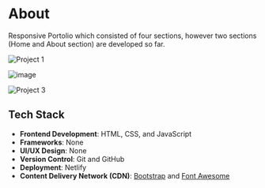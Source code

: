 # About
Responsive Portolio which consisted of four sections, however two sections (Home and About section) are developed so far.

![Project 1](https://github.com/Seavleu/demo-portfolio/assets/86590058/bd238c22-c0e3-4c31-9294-e21d7e3a815c)

![image](https://github.com/Seavleu/demo-portfolio/assets/86590058/06a0ed78-4e95-4cfa-b730-4421b6f89bd3)

![Project 3](https://github.com/Seavleu/demo-portfolio/assets/86590058/7d84b39a-57ff-4275-8402-24199945abd2)


## Tech Stack

- **Frontend Development**: HTML, CSS, and JavaScript
- **Frameworks**: None
- **UI/UX Design**: None
- **Version Control**: Git and GitHub
- **Deployment**: Netlify
- **Content Delivery Network (CDN)**: [Bootstrap](https://www.bootstrapcdn.com/) and [Font Awesome](https://cdnjs.com/libraries/font-awesome)
